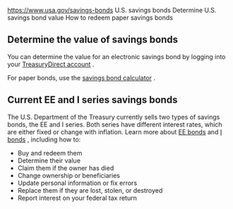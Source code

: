 

https://www.usa.gov/savings-bonds
U.S. savings bonds
Determine U.S. savings bond value
How to redeem paper savings bonds

Determine the value of savings bonds
------------------------------------

You can determine the value for an electronic savings bond by logging into your
[TreasuryDirect account](https://www.treasurydirect.gov/log-in/)
.

For paper bonds, use the
[savings bond calculator](https://www.treasurydirect.gov/savings-bonds/savings-bond-calculator/)
.

**Current EE and I series savings bonds**
-----------------------------------------

The U.S. Department of the Treasury currently sells two types of savings bonds, the EE and I series. Both series have different interest rates, which are either fixed or change with inflation. Learn more about
[EE bonds](https://www.treasurydirect.gov/savings-bonds/ee-bonds/)
and
[I bonds](https://www.treasurydirect.gov/savings-bonds/i-bonds/)
, including how to:

* Buy and redeem them
* Determine their value
* Claim them if the owner has died
* Change ownership or beneficiaries
* Update personal information or fix errors
* Replace them if they are lost, stolen, or destroyed
* Report interest on your federal tax return
